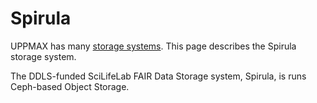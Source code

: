 # Spirula

UPPMAX has many [storage systems](../../cluster_guides/uppmax_storage_system.md).
This page describes the Spirula storage system.

The DDLS-funded SciLifeLab FAIR Data Storage system, Spirula,
is runs Ceph-based Object Storage.